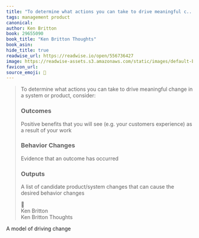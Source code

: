 ```yaml
---
title: "To determine what actions you can take to drive meaningful c..."
tags: management product
canonical: 
author: Ken Britton
book: 29655090
book_title: "Ken Britton Thoughts"
book_asin: 
hide_title: true
readwise_url: https://readwise.io/open/556736427
image: https://readwise-assets.s3.amazonaws.com/static/images/default-book-icon-0.c6917d331b03.png
favicon_url: 
source_emoji: 📕
---
```


> To determine what actions you can take to drive meaningful change in a system or product, consider:
> 
> ### Outcomes
> Positive benefits that you will see (e.g. your customers experience) as a result of your work
> 
> ### Behavior Changes
> Evidence that an outcome has occurred
> 
> ### Outputs
> A list of candidate product/system changes that can cause the desired behavior changes
> <div class="quoteback-footer"><div class="quoteback-avatar"><span class="mini-emoji"> 📕</span></div><div class="quoteback-metadata"><div class="metadata-inner"><span style="display:none">FROM:</span><div aria-label="Ken Britton" class="quoteback-author"> Ken Britton</div><div aria-label="Ken Britton Thoughts" class="quoteback-title"> Ken Britton Thoughts</div></div></div></div>

A model of driving change